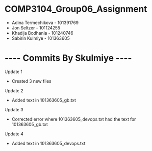 # COMP3104_Group06_Assignment

- Adina Termechikova - 101391769
- Jon Seltzer - 101124255
- Khadija Bodhania - 101240746
- Sabirin  Kulmiye - 101363605

# ---- Commits By Skulmiye ----

Update 1 
- Created 3 new files

Update 2
- Added text in 101363605_gb.txt

Update 3
- Corrected error where 101363605_devops.txt had the text for 101363605_gb.txt

Update 4
- Added text in 101363605_devops.txt
